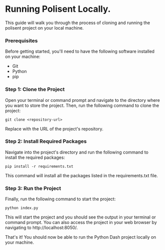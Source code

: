 # Running Polisent Locally. 
This guide will walk you through the process of cloning and running the polisent project on your local machine.

### Prerequisites
Before getting started, you'll need to have the following software installed on your machine:

- Git
- Python 
- pip

### Step 1: Clone the Project
Open your terminal or command prompt and navigate to the directory where you want to store the project. Then, run the following command to clone the project:
```
git clone <repository-url>
```
Replace <repository-url> with the URL of the project's repository.

### Step 2: Install Required Packages
Navigate into the project's directory and run the following command to install the required packages:
```
pip install -r requirements.txt
```
This command will install all the packages listed in the requirements.txt file.

### Step 3: Run the Project
Finally, run the following command to start the project:
```
python index.py
```

This will start the project and you should see the output in your terminal or command prompt. You can also access the project in your web browser by navigating to http://localhost:8050/.

That's it! You should now be able to run the Python Dash project locally on your machine.
